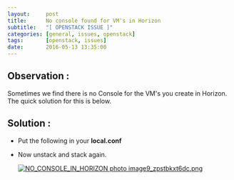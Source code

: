 ```yaml
---
layout:     post
title:      No console found for VM's in Horizon
subtitle:   "[ OPENSTACK ISSUE ]" 
categories: [general, issues, openstack]
tags:       [openstack, issues]
date:       2016-05-13 13:35:00
---
```


## Observation :

Sometimes we find there is no Console for the VM's you create in Horizon. The quick solution for this is below.


## Solution :

- Put the following in your **local.conf** 
- Now unstack and stack again.

  <a href="http://s1381.photobucket.com/user/AbhishekS19/media/OPENSTACK_ISSUES_IMAGES/image9_zpstbkxt6dc.png.html" target="_blank"><img src="http://i1381.photobucket.com/albums/ah238/AbhishekS19/OPENSTACK_ISSUES_IMAGES/image9_zpstbkxt6dc.png" border="0" alt="NO_CONSOLE_IN_HORIZON photo image9_zpstbkxt6dc.png"/></a>
